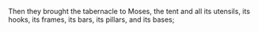 Then they brought the tabernacle to Moses, the tent and all its utensils, its hooks, its frames, its bars, its pillars, and its bases;
